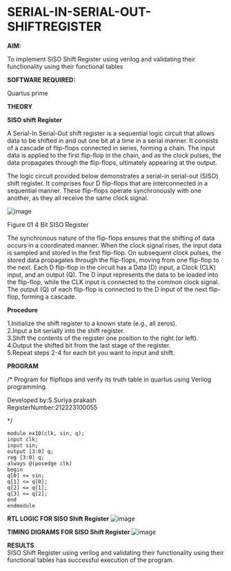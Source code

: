 # SERIAL-IN-SERIAL-OUT-SHIFTREGISTER

**AIM:**

To implement  SISO Shift Register using verilog and validating their functionality using their functional tables

**SOFTWARE REQUIRED:**

Quartus prime

**THEORY**

**SISO shift Register**

A Serial-In Serial-Out shift register is a sequential logic circuit that allows data to be shifted in and out one bit at a time in a serial manner. It consists of a cascade of flip-flops connected in series, forming a chain. The input data is applied to the first flip-flop in the chain, and as the clock pulses, the data propagates through the flip-flops, ultimately appearing at the output.

The logic circuit provided below demonstrates a serial-in serial-out (SISO) shift register. It comprises four D flip-flops that are interconnected in a sequential manner. These flip-flops operate synchronously with one another, as they all receive the same clock signal.

![image](https://github.com/naavaneetha/SERIAL-IN-SERIAL-OUT-SHIFTREGISTER/assets/154305477/e81c4072-37f9-46c6-8145-566764b74c3a)

Figure 01 4 Bit SISO Register

The synchronous nature of the flip-flops ensures that the shifting of data occurs in a coordinated manner. When the clock signal rises, the input data is sampled and stored in the first flip-flop. On subsequent clock pulses, the stored data propagates through the flip-flops, moving from one flip-flop to the next.
Each D flip-flop in the circuit has a Data (D) input, a Clock (CLK) input, and an output (Q). The D input represents the data to be loaded into the flip-flop, while the CLK input is connected to the common clock signal. The output (Q) of each flip-flop is connected to the D input of the next flip-flop, forming a cascade.

**Procedure**

1.Initialize the shift register to a known state (e.g., all zeros).<br>
2.Input a bit serially into the shift register.<br>
3.Shift the contents of the register one position to the right (or left). <br>
4.Output the shifted bit from the last stage of the register. <br>
5.Repeat steps 2-4 for each bit you want to input and shift.<br>

**PROGRAM**

/* Program for flipflops and verify its truth table in quartus using Verilog programming.

Developed by:S.Suriya prakash <br>
RegisterNumber:212223100055

*/
```
module ex10(clk, sin, q);
input clk;
input sin;
output [3:0] q;
reg [3:0] q;
always @(posedge clk)
begin
q[0] <= sin;
q[1] <= q[0];
q[2] <= q[1];
q[3] <= q[2];
end
endmodule
```

**RTL LOGIC FOR SISO Shift Register**
![image](https://github.com/arulsuriyalokeshy/SERIAL-IN-SERIAL-OUT-SHIFTREGISTER/assets/149130151/85ed714a-bf7e-4676-bcce-bb7b262a2138)


**TIMING DIGRAMS FOR SISO Shift Register**
![image](https://github.com/arulsuriyalokeshy/SERIAL-IN-SERIAL-OUT-SHIFTREGISTER/assets/149130151/dc708476-e275-4e09-9c97-660a30471c03)


**RESULTS**<br>
SISO Shift Register using verilog and validating their functionality using their functional tables has successful execution of the program.
